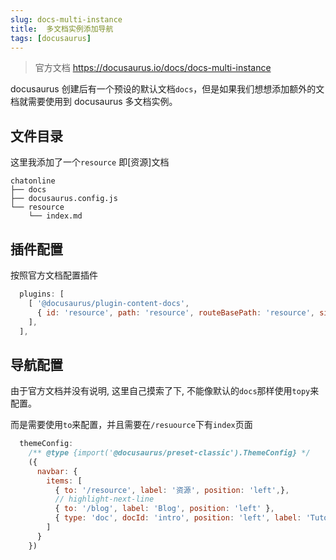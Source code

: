 ```yaml
---
slug: docs-multi-instance
title:  多文档实例添加导航
tags: [docusaurus]
---
```


> 官方文档 https://docusaurus.io/docs/docs-multi-instance

docusaurus 创建后有一个预设的默认文档```docs```，但是如果我们想想添加额外的文档就需要使用到 docusaurus 多文档实例。

<!-- truncate  -->

## 文件目录

这里我添加了一个`resource` 即[资源]文档

```
chatonline
├── docs
├── docusaurus.config.js
└── resource
    └── index.md
```

## 插件配置

按照官方文档配置插件

```js
  plugins: [
    [ '@docusaurus/plugin-content-docs',
      { id: 'resource', path: 'resource', routeBasePath: 'resource', sidebarPath: require.resolve('./sidebars.js'), }
    ],
  ],
```

## 导航配置

由于官方文档并没有说明, 这里自己摸索了下, 不能像默认的`docs`那样使用`topy`来配置。

而是需要使用`to`来配置，并且需要在`/resuource`下有`index`页面

```js
  themeConfig:
    /** @type {import('@docusaurus/preset-classic').ThemeConfig} */
    ({
      navbar: {
        items: [
          { to: '/resource', label: '资源', position: 'left',},
          // highlight-next-line
          { to: '/blog', label: 'Blog', position: 'left' },
          { type: 'doc', docId: 'intro', position: 'left', label: 'Tutorial' },
        ]
      }
    })
```